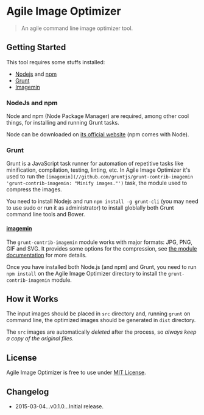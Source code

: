 # Agile Image Optimizer

> An agile command line image optimizer tool.

## Getting Started

This tool requires some stuffs installed:

* [Nodejs](//nodejs.org/download) and [npm](//npmjs.com)
* [Grunt](//gruntjs.com/getting-started)
* [Imagemin](//github.com/gruntjs/grunt-contrib-imagemin)

### NodeJs and npm

Node and npm (Node Package Manager) are required, among other cool things, for installing and running Grunt tasks.

Node can be downloaded on [its official website](//nodejs.org/download) (npm comes with Node).

### Grunt

Grunt is a JavaScript task runner for automation of repetitive tasks like minification, compilation, testing, linting, etc. In Agile Image Optimizer it's used to run the `[imagemin](//github.com/gruntjs/grunt-contrib-imagemin 'grunt-contrib-imagemin: "Minify images."')` task, the module used to compress the images.

You need to install Nodejs and run `npm install -g grunt-cli` (you may need to use sudo or run it as administrator) to install globlally both Grunt command line tools and Bower.

#### [imagemin](//github.com/gruntjs/grunt-contrib-imagemin 'grunt-contrib-imagemin: "Minify images."')

The `grunt-contrib-imagemin` module works with major formats: JPG, PNG, GIF and SVG. It provides some options for the compression, see [the module documentation](//github.com/gruntjs/grunt-contrib-imagemin) for more details.

Once you have installed both Node.js (and npm) and Grunt, you need to run `npm install` on the Agile Image Optimizer directory to install the `grunt-contrib-imagemin` module.

## How it Works

The input images should be placed in `src` directory and, running `grunt` on command line, the optimized images should be generated in `dist` directory.

The `src` images are automatically *deleted* after the process, so *always keep a copy of the original files*.

## License

Agile Image Optimizer is free to use under [MIT License](LICENSE.md).

## Changelog

* 2015-03-04...v0.1.0...Initial release.